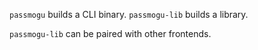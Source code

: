 `passmogu` builds a CLI binary.
`passmogu-lib` builds a library.

`passmogu-lib` can be paired with other frontends.
